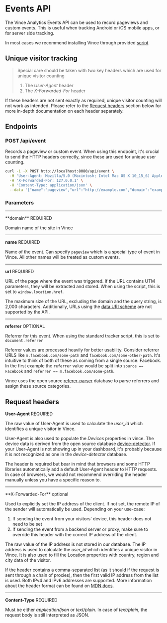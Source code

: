 # Events API



The Vince Analytics  Events API can be used to record pageviews and custom events. This is useful when tracking Android or iOS mobile apps, or for server side tracking.

In most cases we recommend installing Vince through provided  [script](#addscript-to-your-website) 

## Unique visitor tracking

> Special care should be taken with two key headers which are used for unique visitor counting
>
>1. The _User-Agent_ header
>2. The _X-Forwarded-For_ header

If these headers are not sent exactly as required, unique visitor counting will not work as intended. Please refer to the [Request headers](#request-headers) section below for more in-depth documentation on each header separately.


## Endpoints
### POST /api/event

Records a pageview or custom event. When using this endpoint, it's crucial to send the HTTP headers correctly, since these are used for unique user counting.

```bash 
curl -i -X POST http://localhost:8080/api/event \
  -H 'User-Agent: Mozilla/5.0 (Macintosh; Intel Mac OS X 10_15_6) AppleWebKit/537.36 (KHTML, like Gecko) Chrome/85.0.4183.121 Safari/537.36 OPR/71.0.3770.284' \
  -H 'X-Forwarded-For: 127.0.0.1' \
  -H 'Content-Type: application/json' \
  --data '{"name":"pageview","url":"http://example.com","domain":"example.com"}'
```



### Parameters

<hr / >
**domain** <span class="required">REQUIRED<span/>

Domain name of the site in Vince

<hr / >

**name** <span class="required">REQUIRED<span/>

Name of the event. Can specify `pageview` which is a special type of event in Vince. All other names will be treated as custom events.

<hr / >

**url** <span class="required">REQUIRED<span/>

URL of the page where the event was triggered. If the URL contains UTM parameters, they will be extracted and stored. When using the script, this is set to `window.location.href`.

The maximum size of the URL, excluding the domain and the query string, is 2,000 characters. Additionally, URLs using the [data URI scheme](https://developer.mozilla.org/en-US/docs/Web/HTTP/Basics_of_HTTP/Data_URLs) are not supported by the API.

<hr / >

**referrer** <span class="optional">OPTIONAL<span/>

Referrer for this event. When using the standard tracker script, this is set to `document.referrer`

Referrer values are processed heavily for better usability. Consider referrer
URLS like `m.facebook.com/some-path` and `facebook.com/some-other-path`. It's intuitive to think of both of these as coming from a single source: Facebook. In the first example the `referrer` value would be split into `source == Facebook` and `referrer == m.facebook.com/some-path`.

Vince uses the open source [referer-parser](https://github.com/snowplow-referer-parser/referer-parser) database to parse referrers and assign these source categories.

## Request headers


**User-Agent** <span class="required">REQUIRED<span/>

The raw value of User-Agent is used to calculate the *user_id* which identifies a unique visitor
in Vince.

User-Agent is also used to populate the _Devices_ properties in vince. The device data is derived from the open source database [device-detector](https://github.com/matomo-org/device-detector). If your User-Agent is not showing up in your dashboard, it's probably because it is not recognized as one in the _device-detector_ database.

The header is required but bear in mind that browsers and some HTTP libraries automatically add a default User-Agent header to HTTP requests. In case of browsers, we would not recommend overriding the header manually unless you have a specific reason to.

<hr/>
**X-Forwarded-For** <span class="optional">optional<span/>


Used to explicitly set the IP address of the client. If not set, the remote IP of the sender will automatically be used. Depending on your use-case:
1. If sending the event from your visitors' device, this header does not need to be set
2. If sending the event from a backend server or proxy, make sure to override this header with the correct IP address of the client.

The raw value of the IP address is not stored in our database. The IP address is used to calculate the *user_id* which identifies a unique visitor in Vince. It is also used to fill the Location properties with country, region and city data of the visitor.

If the header contains a comma-separated list (as it should if the request is sent through a chain of proxies), then the first valid IP address from the list is used. Both IPv4 and IPv6 addresses are supported. More information about the header format can be found on [MDN docs](https://developer.mozilla.org/en-US/docs/Web/HTTP/Headers/X-Forwarded-For).

<hr/>

**Content-Type** <span class="required">REQUIRED<span/>

Must be either *application/json* or *text/plain*. In case of *text/plain*, the request body is still interpreted as JSON.
